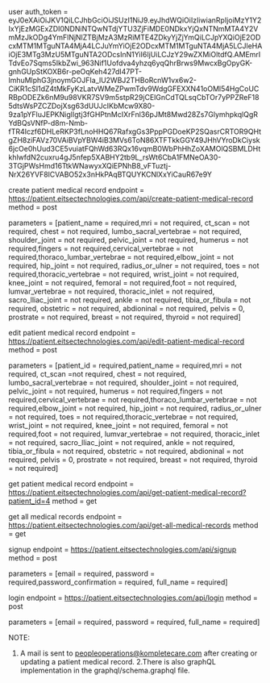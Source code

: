 user auth_token = eyJ0eXAiOiJKV1QiLCJhbGciOiJSUzI1NiJ9.eyJhdWQiOiIzIiwianRpIjoiMzY1Y2IxYjEzMGExZDI0NDNiNTQwNTdjYTU3ZjFiMDE0NDkxYjQxNTNmMTA4Y2VmMzJkODg4YmFlNjNlZTBjMzA3MzRiMTE4ZDkyYjZjYmQiLCJpYXQiOjE2ODcxMTM1MTguNTA4MjA4LCJuYmYiOjE2ODcxMTM1MTguNTA4MjA5LCJleHAiOjE3MTg3MzU5MTguNTA2ODcsInN1YiI6IjUiLCJzY29wZXMiOltdfQ.AMEmrITdvEo7Sqms5IkbZwi_963Nif1Uofdva4yhzq6yqQhrBrws9MwcxBgOpyGK-gnhGUpStKOXB6r-peOqKeh427dI47PT-lmhuMlphG3jnoymGOJFIa_lU2WBJ2THBoRcnW1vx6w2-CiKR1cSI1dZ4tMkFyKzLatvWMeZPwmTdv9WdgGFEXXN41oOMl54HgCoUCRBpODEZk6nM9u98VKR7SV9m5stpR29jCElGnCdTQLsqCbTOr7yPPZReF185dtsWsPZCZDojXsg63dUUJcIKbMcw9X80-9za1pYFluJEPKNiglIgtj3fGHPtnMcIXrFnl36pJMt8Mwd28Zs7GlymhpkqlQgRYdBQsVNfP-d8m-Nmb-fTR4Iczf6DHLeRKP3fLnoHHQ67RafxgGs3PppPGDoeKP2SQasrCRTOR9QHtgZH8ziFAVz70VAiBVpYBW4iB3MVs6ToN86XTFTkkGGY49JHhVYroDkCiysk6jcOe0hUud3CE5vuiatFQhWd63RQx16vqmB0WbPhHhZoXAMOlQSBMLDHtkhlwfdN2cuxru4gJ5nfep5XABHY2tb9L_rsWt6CbA1FMNeOA30-3TGjPWsHmd16TtkWNawyxXQiEPNhB8_vFTuztj-NrX26YVF8lCVABO52x3nHkPAqBTQUYKCNlXxYiCauR67e9Y



create patient medical record endpoint = https://patient.eitsectechnologies.com/api/create-patient-medical-record
method = post

parameters = [patient_name = required,mri = not required, ct_scan = not required, chest = not required,
lumbo_sacral_vertebrae = not required, shoulder_joint = not required, pelvic_joint = not required,
humerus = not required,fingers = not required,cervical_vertebrae = not required,thoraco_lumbar_vertebrae = not required,elbow_joint = not required,
hip_joint = not required, radius_or_ulner = not required, toes = not required,thoracic_vertebrae = not required, wrist_joint = not required,
knee_joint = not required, femoral = not required,foot = not required, lumvar_vertebrae = not required, thoracic_inlet = not required, sacro_lliac_joint = not required,
ankle = not required, tibia_or_fibula = not required, obstetric = not required, abdioninal = not required, pelvis = 0, prostrate = not required,
breast = not required, thyroid = not required]




edit patient medical record endpoint = https://patient.eitsectechnologies.com/api/edit-patient-medical-record
method = post

parameters = [patient_id = required,patient_name = required,mri = not required, ct_scan =not required, chest = not required,
lumbo_sacral_vertebrae = not required, shoulder_joint = not required, pelvic_joint = not required,
humerus = not required,fingers = not required,cervical_vertebrae = not required,thoraco_lumbar_vertebrae = not required,elbow_joint = not required,
hip_joint = not required, radius_or_ulner = not required, toes = not required,thoracic_vertebrae = not required, wrist_joint = not required,
knee_joint = not required, femoral = not required,foot = not required, lumvar_vertebrae = not required, thoracic_inlet = not required, sacro_lliac_joint = not required,
ankle = not required, tibia_or_fibula = not required, obstetric = not required, abdioninal = not required, pelvis = 0, prostrate = not required,
breast = not required, thyroid = not required]




get patient medical record endpoint = https://patient.eitsectechnologies.com/api/get-patient-medical-record?patient_id=4
method = get




get all medical records endpoint = https://patient.eitsectechnologies.com/api/get-all-medical-records
method = get




signup endpoint = https://patient.eitsectechnologies.com/api/signup
method = post

parameters = [email = required, password = required,password_confirmation = required, full_name = required]




login endpoint = https://patient.eitsectechnologies.com/api/login
method = post

parameters = [email = required, password = required, full_name = required]




NOTE:
1. A mail is sent to peopleoperations@kompletecare.com after creating or updating a patient medical record.
2.There is also graphQL implementation in the graphql/schema.graphql file.
